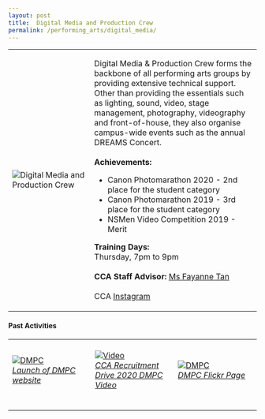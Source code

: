 ```yaml
---
layout: post
title:  Digital Media and Production Crew
permalink: /performing_arts/digital_media/
---
```


<div>
<table>
    <tr>
        <td style="width:33%"><image src="{{site.baseurl}}/images/CCA_digital_media.jpg" style="display:block;margin-left:auto;margin-right:auto;" alt="Digital Media and Production Crew"></image></td>
        <td>
            <p>
                Digital Media & Production Crew forms the backbone of all performing arts groups by providing extensive technical support. Other than providing the essentials such as lighting, sound, video, stage management, photography, videography and front-of-house, they also organise campus-wide events such as the annual DREAMS Concert.<br>
                <br>
                <b>Achievements:</b><br>
                <ul>
                <li>Canon Photomarathon 2020 - 2nd place for the student category</li>
                <li>Canon Photomarathon 2019 - 3rd place for the student category</li>
                <li>NSMen Video Competition 2019 - Merit</li>
                </ul>
            </p>
            <p>
                <b>Training Days:</b><br>
                Thursday, 7pm to 9pm<br>
                <br>
                <b>CCA Staff Advisor:</b> <a href="mailto:sokpeng@tp.edu.sg">Ms Fayanne Tan</a><br>
                <br>
                CCA <a href="https://www.instagram.com/tp.dmpc">Instagram</a>
            </p>
        </td>
    </tr>
</table>
</div>

#### Past Activities

<table>
    <tr>
        <td style="width:33%"><br>
            <a href="https://www.instagram.com/p/CB0HafsnA_A/">
                <image src="{{site.baseurl}}/images/CCA-DMPC_IG1.png" style="display:block;margin-left:auto;margin-right:auto;" alt="DMPC">
                <h6 style="margin-top:0%">Launch of DMPC website</h6>
                </image>
            </a>
        </td>
        <td style="width:33%"><br>
            <a href="https://www.instagram.com/p/CACkVC1HUYd/">
                <image src="{{site.baseurl}}/images/CCA-DMPC_IG2.png" style="display:block;margin-left:auto;margin-right:auto;" alt="Video">
                <h6 style="margin-top:0%">CCA Recruitment Drive 2020 DMPC Video</h6>
                </image>
            </a>
        </td>
        <td style="width:33%"><br>
            <a href="https://www.flickr.com/photos/digitalmediacrewtp/albums">
                <image src="{{site.baseurl}}/images/CCA-DMPC_IG3.png" style="display:block;margin-left:auto;margin-right:auto;" alt="DMPC">
                <h6 style="margin-top:0%">DMPC Flickr Page</h6>    
                </image>
            </a>
        </td>
    </tr>
</table>

